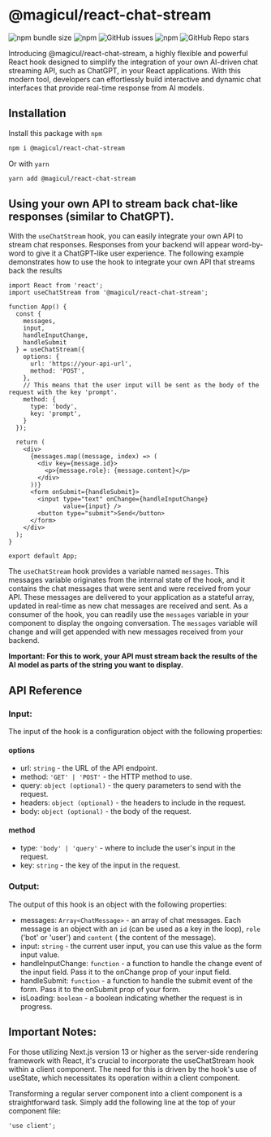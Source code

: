 # @magicul/react-chat-stream

![npm bundle size](https://img.shields.io/bundlephobia/min/@magicul/react-chat-stream)
![npm](https://img.shields.io/npm/dt/react-chat-stream)
![GitHub issues](https://img.shields.io/github/issues/XD2Sketch/react-chat-stream)
![npm](https://img.shields.io/npm/v/@magicul/react-chat-stream)
![GitHub Repo stars](https://img.shields.io/github/stars/XD2Sketch/react-chat-stream?style=social)

Introducing @magicul/react-chat-stream, a highly flexible and powerful
React hook designed to simplify the integration of your own AI-driven
chat streaming API, such as ChatGPT, in your React applications. With
this modern tool, developers can effortlessly build interactive and
dynamic chat interfaces that provide real-time response from AI
models.

## Installation

Install this package with `npm`

```bash
npm i @magicul/react-chat-stream
```

Or with `yarn`

```bash
yarn add @magicul/react-chat-stream
```

## Using your own API to stream back chat-like responses (similar to ChatGPT).

With the `useChatStream` hook, you can easily integrate your own API
to stream chat responses. Responses from your backend will appear word-by-word to give it a ChatGPT-like user experience. The following example demonstrates how to
use the hook to integrate your own API that streams back the results

```tsx
import React from 'react';
import useChatStream from '@magicul/react-chat-stream';

function App() {
  const {
    messages,
    input,
    handleInputChange,
    handleSubmit
  } = useChatStream({
    options: {
      url: 'https://your-api-url',
      method: 'POST',
    },
    // This means that the user input will be sent as the body of the request with the key 'prompt'.
    method: {
      type: 'body',
      key: 'prompt',
    }
  });

  return (
    <div>
      {messages.map((message, index) => (
        <div key={message.id}>
          <p>{message.role}: {message.content}</p>
        </div>
      ))}
      <form onSubmit={handleSubmit}>
        <input type="text" onChange={handleInputChange}
               value={input} />
        <button type="submit">Send</button>
      </form>
    </div>
  );
}

export default App;
```

The `useChatStream` hook provides a variable named `messages`. This
messages variable originates from the internal state of the hook, and
it contains the chat messages that were sent and were received from
your API. These messages are delivered to your application as a
stateful array, updated in real-time as new chat messages are received
and sent. As a consumer of the hook, you can readily use the `messages`
variable in your component to display the ongoing conversation. The `messages` variable will change and will get appended with new messages received from your backend.

**Important: For this to work, your API must stream back the results
of the AI model as parts of the string you want to display.**

## API Reference

### Input:

The input of the hook is a configuration object with the following
properties:

#### options

- url: `string` - the URL of the API endpoint.
- method: `'GET' | 'POST'` - the HTTP method to use.
- query: `object (optional)` - the query parameters to send with the
  request.
- headers: `object (optional)` - the headers to include in the
  request.
- body: `object (optional)` - the body of the request.

#### method

- type: `'body' | 'query'` - where to include the user's input in the
  request.
- key: `string` - the key of the input in the request.

### Output:

The output of this hook is an object with the following properties:

- messages: `Array<ChatMessage>` - an array of chat messages. Each
  message is an object with an `id` (can be used as a key in the
  loop), `role` ('bot' or 'user') and `content` (
  the content of the message).
- input: `string` - the current user input, you can use this value as
  the form input value.
- handleInputChange: `function` - a function to handle the change
  event of the input field. Pass it to the onChange prop of your input
  field.
- handleSubmit: `function` - a function to handle the submit event of
  the form. Pass it to the onSubmit prop of your form.
- isLoading: `boolean` - a boolean indicating whether the request is
  in progress.

## Important Notes:

For those utilizing Next.js version 13 or higher as the server-side
rendering framework with React, it's crucial to incorporate the
useChatStream hook within a client component. The need for this is
driven by the hook's use of useState, which necessitates its operation
within a client component.

Transforming a regular server component into a client component is a
straightforward task. Simply add the following line at the top of your
component file:

```tsx
'use client';
```
